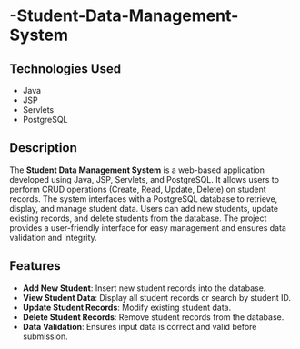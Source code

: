 # -Student-Data-Management-System
## Technologies Used
- Java
- JSP
- Servlets
- PostgreSQL

## Description
The **Student Data Management System** is a web-based application developed using Java, JSP, Servlets, and PostgreSQL. It allows users to perform CRUD operations (Create, Read, Update, Delete) on student records. The system interfaces with a PostgreSQL database to retrieve, display, and manage student data. Users can add new students, update existing records, and delete students from the database. The project provides a user-friendly interface for easy management and ensures data validation and integrity.

## Features
- **Add New Student**: Insert new student records into the database.
- **View Student Data**: Display all student records or search by student ID.
- **Update Student Records**: Modify existing student data.
- **Delete Student Records**: Remove student records from the database.
- **Data Validation**: Ensures input data is correct and valid before submission.


